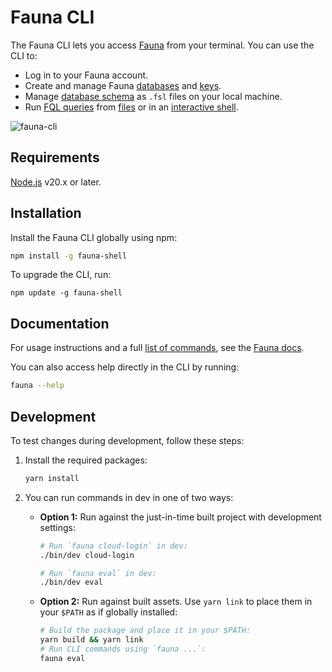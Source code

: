 # Fauna CLI

<!-- [![Version](https://img.shields.io/npm/v/fauna.svg)](https://npmjs.org/package/fauna)
[![CircleCI](https://circleci.com/gh/fauna/fauna/tree/master.svg?style=shield)](https://circleci.com/gh/fauna/fauna/tree/master)
[![Appveyor CI](https://ci.appveyor.com/api/projects/status/github/fauna/fauna?branch=master&svg=true)](https://ci.appveyor.com/project/fauna/fauna/branch/master)
[![Codecov](https://codecov.io/gh/fauna/fauna/branch/master/graph/badge.svg)](https://codecov.io/gh/fauna/fauna)
[![Downloads/week](https://img.shields.io/npm/dw/fauna.svg)](https://npmjs.org/package/fauna)
[![License](https://img.shields.io/npm/l/fauna.svg)](https://github.com/fauna/fauna/blob/master/package.json) -->

The Fauna CLI lets you access [Fauna](http://fauna.com/) from your terminal. You
can use the CLI to:

* Log in to your Fauna account.
* Create and manage Fauna
  [databases](https://docs.fauna.com/fauna/current/learn/data-model/databases/)
  and [keys](https://docs.fauna.com/fauna/current/learn/security/keys/).
* Manage [database schema](https://docs.fauna.com/fauna/current/learn/schema/)
  as `.fsl` files on your local machine.
* Run [FQL queries](https://docs.fauna.com/fauna/current/learn/query/) from
  [files](https://docs.fauna.com/fauna/current/build/cli/commands/eval/) or in
  an [interactive
  shell](https://docs.fauna.com/fauna/current/build/cli/commands/shell/).

![fauna-cli](https://github.com/user-attachments/assets/2f7d53f5-f445-4cb1-b90c-455f3a0e51a8)

## Requirements

[Node.js](https://nodejs.org/en/download/package-manager) v20.x or later.

## Installation

Install the Fauna CLI globally using npm:

```sh
npm install -g fauna-shell
```

To upgrade the CLI, run:

```
npm update -g fauna-shell
```

## Documentation

For usage instructions and a full [list of
commands](https://docs.fauna.com/fauna/current/build/cli/commands/), see the
[Fauna docs](https://docs.fauna.com/fauna/current/build/cli/).

You can also access help directly in the CLI by running:

```sh
fauna --help
```

## Development

To test changes during development, follow these steps:

1. Install the required packages:

    ```sh
    yarn install
    ```

2. You can run commands in dev in one of two ways:

    * **Option 1:** Run against the just-in-time built project with development
      settings:

      ```sh
      # Run `fauna cloud-login` in dev:
      ./bin/dev cloud-login

      # Run `fauna eval` in dev:
      ./bin/dev eval
      ```

    * **Option 2:**  Run against built assets. Use `yarn link` to place them in
      your `$PATH` as if globally installed:

      ```sh
      # Build the package and place it in your $PATH:
      yarn build && yarn link
      # Run CLI commands using `fauna ...`:
      fauna eval
      ```
